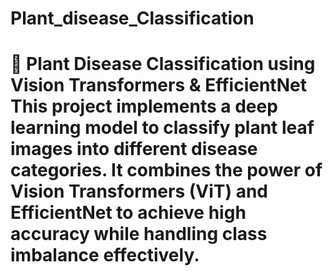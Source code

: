 # Plant_disease_Classification
# 🌱 Plant Disease Classification using Vision Transformers &amp; EfficientNet  This project implements a **deep learning model** to classify plant leaf images into different disease categories.   It combines the power of **Vision Transformers (ViT)** and **EfficientNet** to achieve high accuracy while handling **class imbalance** effectively.
